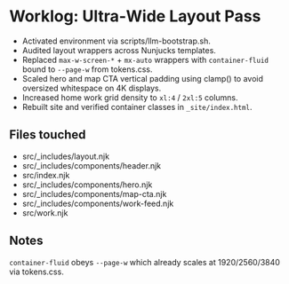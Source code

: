 # Worklog: Ultra‑Wide Layout Pass

- Activated environment via scripts/llm-bootstrap.sh.
- Audited layout wrappers across Nunjucks templates.
- Replaced `max-w-screen-*` + `mx-auto` wrappers with `container-fluid` bound to `--page-w` from tokens.css.
- Scaled hero and map CTA vertical padding using clamp() to avoid oversized whitespace on 4K displays.
- Increased home work grid density to `xl:4` / `2xl:5` columns.
- Rebuilt site and verified container classes in `_site/index.html`.

## Files touched
- src/_includes/layout.njk
- src/_includes/components/header.njk
- src/index.njk
- src/_includes/components/hero.njk
- src/_includes/components/map-cta.njk
- src/_includes/components/work-feed.njk
- src/work.njk

## Notes
`container-fluid` obeys `--page-w` which already scales at 1920/2560/3840 via tokens.css.
